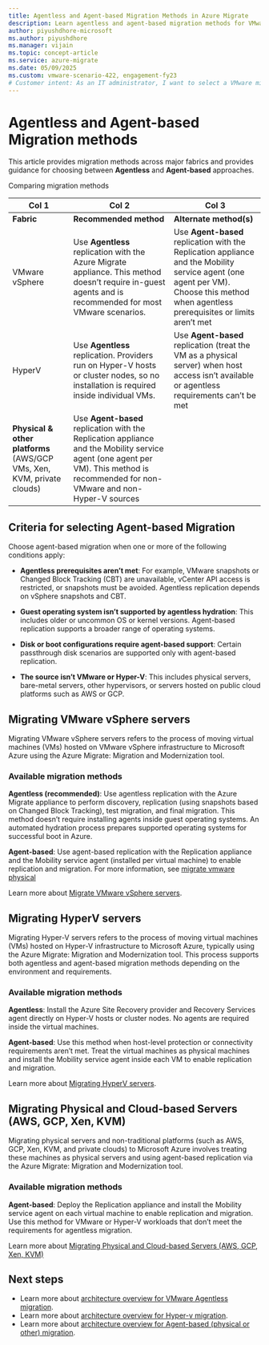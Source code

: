```yaml
---
title: Agentless and Agent-based Migration Methods in Azure Migrate
description: Learn agentless and agent-based migration methods for VMware, Hyper-V, and cloud platforms. Choose the right approach for seamless Azure migration.
author: piyushdhore-microsoft 
ms.author: piyushdhore
ms.manager: vijain
ms.topic: concept-article
ms.service: azure-migrate
ms.date: 05/09/2025
ms.custom: vmware-scenario-422, engagement-fy23
# Customer intent: As an IT administrator, I want to select a VMware migration option using the Migration and modernization tool, so that I can effectively migrate my VMware VMs to Azure while considering the best method for my environment.
---
```


# Agentless and Agent-based Migration methods 

This article provides migration methods across major fabrics and provides guidance for choosing between **Agentless** and **Agent-based** approaches.

Comparing migration methods 

| Col 1 | Col 2 | Col 3 |
| --- | --- | --- |
| **Fabric** | **Recommended method**  | **Alternate method(s)**  | 
| VMware vSphere  | Use **Agentless** replication with the Azure Migrate appliance. This method doesn’t require in-guest agents and is recommended for most VMware scenarios.    | Use **Agent-based** replication with the Replication appliance and the Mobility service agent (one agent per VM). Choose this method when agentless prerequisites or limits aren’t met   | 
| HyperV  | Use **Agentless** replication. Providers run on Hyper-V hosts or cluster nodes, so no installation is required inside individual VMs.   | Use **Agent-based** replication (treat the VM as a physical server) when host access isn’t available or agentless requirements can’t be met    | 
| **Physical & other platforms** (AWS/GCP VMs, Xen, KVM, private clouds)  | Use **Agent-based** replication with the Replication appliance and the Mobility service agent (one agent per VM). This method is recommended for non-VMware and non-Hyper-V sources  |  | 


## Criteria for selecting Agent-based Migration

Choose agent-based migration when one or more of the following conditions apply:

- **Agentless prerequisites aren’t met**: For example, VMware snapshots or Changed Block Tracking (CBT) are unavailable, vCenter API access is restricted, or snapshots must be avoided. Agentless replication depends on vSphere snapshots and CBT.

- **Guest operating system isn’t supported by agentless hydration**: This includes older or uncommon OS or kernel versions. Agent-based replication supports a broader range of operating systems.

- **Disk or boot configurations require agent-based support**: Certain passthrough disk scenarios are supported only with agent-based replication.

- **The source isn’t VMware or Hyper-V**: This includes physical servers, bare-metal servers, other hypervisors, or servers hosted on public cloud platforms such as AWS or GCP.

## Migrating VMware vSphere servers 

Migrating VMware vSphere servers refers to the process of moving virtual machines (VMs) hosted on VMware vSphere infrastructure to Microsoft Azure using the Azure Migrate: Migration and Modernization tool.

### Available migration methods

**Agentless (recommended)**: Use agentless replication with the Azure Migrate appliance to perform discovery, replication (using snapshots based on Changed Block Tracking), test migration, and final migration. This method doesn’t require installing agents inside guest operating systems. An automated hydration process prepares supported operating systems for successful boot in Azure.

**Agent-based**: Use agent-based replication with the Replication appliance and the Mobility service agent (installed per virtual machine) to enable replication and migration.
For more information, see [migrate vmware physical](migrate-vmware-as-physical.md)

Learn more about [Migrate VMware vSphere servers](tutorial-migrate-vmware.md). 

## Migrating HyperV servers 

Migrating Hyper-V servers refers to the process of moving virtual machines (VMs) hosted on Hyper-V infrastructure to Microsoft Azure, typically using the Azure Migrate: Migration and Modernization tool. This process supports both agentless and agent-based migration methods depending on the environment and requirements.

### Available migration methods

**Agentless**: Install the Azure Site Recovery provider and Recovery Services agent directly on Hyper-V hosts or cluster nodes. No agents are required inside the virtual machines.

**Agent-based**: Use this method when host-level protection or connectivity requirements aren’t met. Treat the virtual machines as physical machines and install the Mobility service agent inside each VM to enable replication and migration.

Learn more about [Migrating HyperV servers](tutorial-migrate-hyper-v.md).
 
## Migrating Physical and Cloud-based Servers (AWS, GCP, Xen, KVM)

Migrating physical servers and non-traditional platforms (such as AWS, GCP, Xen, KVM, and private clouds) to Microsoft Azure involves treating these machines as physical servers and using agent-based replication via the Azure Migrate: Migration and Modernization tool.

### Available migration methods

**Agent-based**: Deploy the Replication appliance and install the Mobility service agent on each virtual machine to enable replication and migration. Use this method for VMware or Hyper-V workloads that don’t meet the requirements for agentless migration.

Learn more about [Migrating Physical and Cloud-based Servers (AWS, GCP, Xen, KVM)](tutorial-migrate-physical-virtual-machines.md)

## Next steps

- Learn more about [architecture overview for VMware Agentless migration](concepts-vmware-agentless-migration.md).
- Learn more about [architecture overview for Hyper-v migration](hyper-v-migration-architecture.md).
- Learn more about [architecture overview for Agent-based (physical or other) migration](vmware-azure-architecture-modernized.md). 

